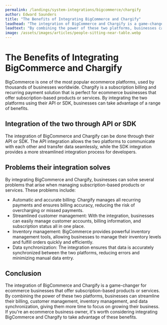 ```yaml
---
permalink: /landings/system-integrations/bigcommerce/chargify
author: Edward Saunders
title: "The Benefits of Integrating BigCommerce and Chargify"
leadhead: "The integration of BigCommerce and Chargify is a game-changer for ecommerce businesses that offer subscription-based products or services"
leadtext: "By combining the power of these two platforms, businesses can streamline their billing, customer management, inventory management, and data synchronization, giving them more time to focus on growing their business. If you're an ecommerce business owner, it's worth considering integrating BigCommerce and Chargify to take advantage of these benefits."
image: /assets/images/articles/people-sitting-near-table.webp
---
```

<div class="arttext">
<h1>The Benefits of Integrating BigCommerce and Chargify</h1>

<p>BigCommerce is one of the most popular ecommerce platforms, used by thousands of businesses worldwide. Chargify is a subscription billing and recurring payment solution that is perfect for ecommerce businesses that offer subscription-based products or services. By integrating the two platforms using their API or SDK, businesses can take advantage of a range of benefits.</p>

<h2>Integration of the two through API or SDK</h2>

<p>The integration of BigCommerce and Chargify can be done through their API or SDK. The API integration allows the two platforms to communicate with each other and transfer data seamlessly, while the SDK integration provides a more streamlined integration process for developers.</p>

<h2>Problems their integration solves</h2>

<p>By integrating BigCommerce and Chargify, businesses can solve several problems that arise when managing subscription-based products or services. These problems include:</p>

<ul>
	<li>Automatic and accurate billing: Chargify manages all recurring payments and ensures billing accuracy, reducing the risk of overcharging or missed payments.</li>
	<li>Streamlined customer management: With the integration, businesses can easily manage customer accounts, billing information, and subscription status all in one place.</li>
	<li>Inventory management: BigCommerce provides powerful inventory management tools, allowing businesses to manage their inventory levels and fulfill orders quickly and efficiently.</li>
	<li>Data synchronization: The integration ensures that data is accurately synchronized between the two platforms, reducing errors and minimizing manual data entry.</li>
</ul>

<h2>Conclusion</h2>

<p>The integration of BigCommerce and Chargify is a game-changer for ecommerce businesses that offer subscription-based products or services. By combining the power of these two platforms, businesses can streamline their billing, customer management, inventory management, and data synchronization, giving them more time to focus on growing their business. If you're an ecommerce business owner, it's worth considering integrating BigCommerce and Chargify to take advantage of these benefits.</p>

</div>